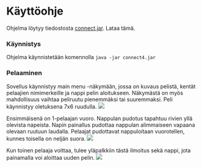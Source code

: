 # Käyttöohje
Ohjelma löytyy tiedostosta [connect.jar](https://github.com/essipe/ohjelmistotekniikka20/releases/tag/loppupalautus). Lataa tämä.

### Käynnistys
Ohjelma käynnistetään komennolla 
```java -jar connect4.jar```

### Pelaaminen
Sovellus käynnistyy main menu -näkymään, jossa on kuvaus pelistä, kentät pelaajien nimimerkeille ja nappi pelin aloitukseen. Näkymästä on myös mahdollisuus vaihtaa peliruutu pienemmäksi tai suuremmaksi. Peli käynnistyy oletuksena 7x6 ruudulla.
![](https://github.com/essipe/ohjelmistotekniikka20/blob/master/dokumentointi/kuvat/mainmenu.jpg)


Ensimmäisenä on 1-pelaajan vuoro. Nappulan pudotus tapahtuu rivien yllä olevista napeista. Napin painallus pudottaa nappulan alimmaiseen vapaana olevaan ruutuun laudalla. Pelaajat pudottavat nappuloitaan vuorotellen, kunnes toisella on neljän suora.
![](https://github.com/essipe/ohjelmistotekniikka20/blob/master/dokumentointi/kuvat/gameview.jpg)


Kun toinen pelaaja voittaa, tulee yläpalkkiin tästä ilmoitus sekä nappi, jota painamalla voi aloittaa uuden pelin.
![](https://github.com/essipe/ohjelmistotekniikka20/blob/master/dokumentointi/kuvat/winview.jpg)
